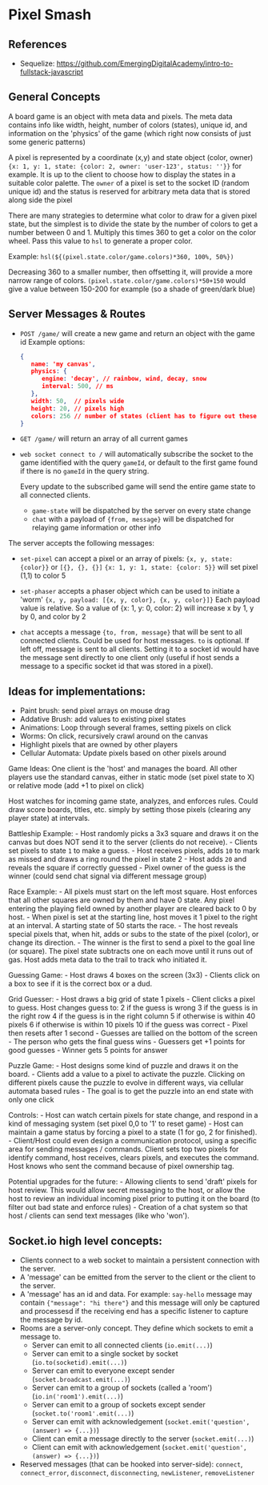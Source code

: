 # Pixel Smash

## References
   - Sequelize: https://github.com/EmergingDigitalAcademy/intro-to-fullstack-javascript

## General Concepts
   A board game is an object with meta data and pixels. The meta data contains info
   like width, height, number of colors (states), unique id, and information on the
   'physics' of the game (which right now consists of just some generic patterns)

   A pixel is represented by a coordinate (x,y) and state object (color, owner)
   `{x: 1, y: 1, state: {color: 2, owner: 'user-123', status: ''}}` for example. 
   It is up to the client to choose how to display the states in a suitable color palette.
   The `owner` of a pixel is set to the socket ID (random unique id) and the
   status is reserved for arbitrary meta data that is stored along side the pixel

   There are many strategies to determine what color to draw for a given pixel state,
   but the simplest is to divide the state by the number of colors to get a 
   number between 0 and 1. Multiply this times 360 to get a color on the color wheel.
   Pass this value to `hsl` to generate a proper color. 

   Example: `hsl(${(pixel.state.color/game.colors)*360, 100%, 50%})`

   Decreasing 360 to a smaller number, then offsetting it, will provide a more narrow
   range of colors. `(pixel.state.color/game.colors)*50+150` would give a value between 150-200 for example (so a shade of green/dark blue)

## Server Messages & Routes
   - `POST /game/` will create a new game and return an object with the game id
      Example options: 
      ``` json
      { 
         name: 'my canvas',
         physics: { 
            engine: 'decay', // rainbow, wind, decay, snow
            interval: 500, // ms
         }, 
         width: 50,  // pixels wide
         height: 20, // pixels high
         colors: 256 // number of states (client has to figure out these mean)
      }
      ```
   - `GET /game/` will return an array of all current games
   - `web socket connect to /` will automatically subscribe the socket to the game
      identified with the query `gameId`, or default to the first game found if
      there is no `gameId` in the query string.

      Every update to the subscribed game will send the entire game state to
      all connected clients.
      - `game-state` will be dispatched by the server on every state change
      - `chat` with a payload of `{from, message}` will be dispatched for
         relaying game information or other info
   
The server accepts the following messages:
   - `set-pixel` can accept a pixel or an array of pixels:
      `{x, y, state: {color}}` or `[{}, {}, {}]`
      `{x: 1, y: 1, state: {color: 5}}` will set pixel (1,1) to color 5
   
   - `set-phaser` accepts a phaser object which can be used to initiate a 'worm'
      `{x, y, payload: [{x, y, color}, {x, y, color}]}` 
         Each payload value is relative. So a value of {x: 1, y: 0, color: 2} will
         increase x by 1, y by 0, and color by 2
   
   - `chat` accepts a message `{to, from, message}` that will be sent to all connected
      clients. Could be used for host messages. `to` is optional. If left off,
      message is sent to all clients. Setting it to a socket id would have the
      message sent directly to one client only (useful if host sends a message
      to a specific socket id that was stored in a pixel).


## Ideas for implementations:
   - Paint brush: send pixel arrays on mouse drag
   - Addative Brush: add values to existing pixel states
   - Animations: Loop through several frames, setting pixels on click
   - Worms: On click, recursively crawl around on the canvas
   - Highlight pixels that are owned by other players
   - Cellular Automata: Update pixels based on other pixels around

   Game Ideas:
   One client is the 'host' and manages the board. All other players use the
   standard canvas, either in static mode (set pixel state to X) or relative mode
   (add +1 to pixel on click)

   Host watches for incoming game state, analyzes, and enforces rules. Could draw
   score boards, titles, etc. simply by setting those pixels (clearing any player
   state) at intervals.

   Battleship Example:
      - Host randomly picks a 3x3 square and draws it on the canvas but does NOT
      send it to the server (clients do not receive).
      - Clients set pixels to state `1` to make a guess. 
      - Host receives pixels, adds `10` to mark as missed and draws
         a ring round the pixel in state 2
      - Host adds `20` and reveals the square if correctly guessed
      - Pixel owner of the guess is the winner (could send chat signal via
         different message group)
   
   Race Example:
      - All pixels must start on the left most square. Host enforces that all 
         other squares are owned by them and have 0 state. Any pixel entering
         the playing field owned by another player are cleared back to 0 by host.
      - When pixel is set at the starting line, host moves it 1 pixel
         to the right at an interval. A starting state of 50 starts the race.
      - The host reveals special pixels that, when hit, adds or subs to the
         state of the pixel (color), or change its direction.
      - The winner is the first to send a pixel to the goal line (or square).
         The pixel state subtracts one on each move until it runs out of gas.
         Host adds meta data to the trail to track who initiated it.

   Guessing Game:
      - Host draws 4 boxes on the screen (3x3)
      - Clients click on a box to see if it is the correct box or a dud.

   Grid Guesser:
      - Host draws a big grid of state 1 pixels
      - Client clicks a pixel to guess. Host changes guess to:
         2 if the guess is wrong
         3 if the guess is in the right row
         4 if the guess is in the right column
         5 if otherwise is within 40 pixels
         6 if otherwise is within 10 pixels
         10 if the guess was correct
      - Pixel then resets after 1 second
      - Guesses are tallied on the bottom of the screen
      - The person who gets the final guess wins
      - Guessers get +1 points for good guesses
      - Winner gets 5 points for answer

   Puzzle Game:
      - Host designs some kind of puzzle and draws it on the board. 
      - Clients add a value to a pixel to activate the puzzle. Clicking
         on different pixels cause the puzzle to evolve in different ways,
         via cellular automata based rules
      - The goal is to get the puzzle into an end state with only one click

   Controls:
      - Host can watch certain pixels for state change, and respond in a 
         kind of messaging system (set pixel 0,0 to '1' to reset game)
      - Host can maintain a game status by forcing a pixel to a state
         (1 for go, 2 for finished).
      - Client/Host could even design a communication protocol, using
         a specific area for sending messages / commands. Client sets
         top two pixels for identify command, host receives, clears 
         pixels, and executes the command. Host knows who sent the
         command because of pixel ownership tag.

   Potential upgrades for the future:
      - Allowing clients to send 'draft' pixels for host review. This would
         allow secret messaging to the host, or allow the host to review
         an individual incoming pixel prior to putting it on the board
         (to filter out bad state and enforce rules)
      - Creation of a chat system so that host / clients can send text
         messages (like who 'won').

## Socket.io high level concepts:
   - Clients connect to a web socket to maintain a persistent connection with the server. 
   - A 'message' can be emitted from the server to the client or the client to the server.
   - A 'message' has an id and data. For example: `say-hello` message may contain `{"message": "hi there"}`
      and this message will only be captured and processesd if the receiving end has a specific
      listener to capture the message by id.
   - Rooms are a server-only concept. They define which sockets to emit a message to.
      - Server can emit to all connected clients (`io.emit(...)`)
      - Server can emit to a single socket by socket (`io.to(socketid).emit(...)`)
      - Server can emit to everyone except sender (`socket.broadcast.emit(...)`)
      - Server can emit to a group of sockets (called a 'room') (`io.in('room1').emit(...)`)
      - Server can emit to a group of sockets except sender (`socket.to('room1'.emit(...)`)
      - Server can emit with acknowledgement (`socket.emit('question', (answer) => {...})`)
      - Client can emit a message directly to the server (`socket.emit(...)`)
      - Client can emit with acknowledgement (`socket.emit('question', (answer) => {...})`)
   - Reserved messages (that can be hooked into server-side):
      `connect`, `connect_error`, `disconnect`, `disconnecting`, `newListener`, `removeListener`
